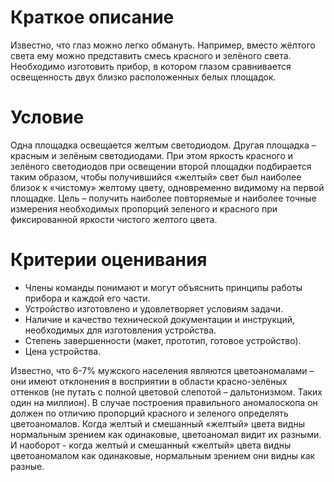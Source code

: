 # Краткое описание

Известно, что глаз можно легко обмануть. Например, вместо жёлтого света ему можно представить смесь красного и зелёного света. Необходимо изготовить прибор, в котором глазом сравнивается освещенность двух близко расположенных белых площадок.

# Условие

Одна площадка освещается желтым светодиодом. Другая площадка – красным и зелёным светодиодами. При этом яркость красного и зелёного светодиодов при освещении второй площадки подбирается таким образом, чтобы получившийся «желтый» свет был наиболее близок к «чистому» желтому цвету, одновременно видимому на первой площадке. Цель – получить наиболее повторяемые и наиболее точные измерения необходимых пропорций зеленого и красного при фиксированной яркости чистого желтого цвета.

# Критерии оценивания

* Члены команды понимают и могут объяснить принципы работы прибора и каждой его части.
* Устройство изготовлено и удовлетворяет условиям задачи.
* Наличие и качество технической документации и инструкций, необходимых для изготовления устройства.
* Степень завершенности (макет, прототип, готовое устройство).
* Цена устройства.

Известно, что 6-7% мужского населения являются цветоаномалами – они имеют отклонения в восприятии в области красно-зелёных оттенков (не путать с полной цветовой слепотой – дальтонизмом. Таких один на миллион). В случае построения правильного аномалоскопа он должен по отличию пропорций красного и зеленого определять цветоаномалов. Когда желтый и смешанный «желтый» цвета видны нормальным зрением как одинаковые, цветоаномал видит их разными. И наоборот - когда желтый и смешанный «желтый» цвета видны цветоаномалом как одинаковые, нормальным зрением они видны как разные.

